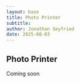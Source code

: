 ```yaml
---
layout: base
title: Photo Printer
subtitle:
author: Jonathan Seyfried
date: 2025-08-03
---
```


## Photo Printer

Coming soon